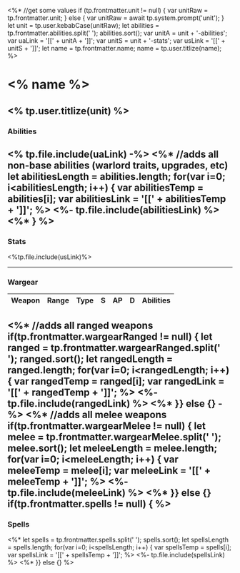 <%* //get some values
  if (tp.frontmatter.unit != null) { var unitRaw = tp.frontmatter.unit;
  } else { var unitRaw = await tp.system.prompt('unit'); }
  let unit = tp.user.kebabCase(unitRaw);
    let abilities = tp.frontmatter.abilities.split(' ');
      abilities.sort();
  var unitA = unit + '-abilities';
  var uaLink = '[[' + unitA + ']]';
  var unitS = unit + '-stats';
  var usLink = '[[' + unitS + ']]';
  let name = tp.frontmatter.name;
      name = tp.user.titlize(name);
%>
# <% name %>
## <% tp.user.titlize(unit) %>
### Abilities
<% tp.file.include(uaLink) -%>
<%*
  //adds all non-base abilities (warlord traits, upgrades, etc)
  let abilitiesLength = abilities.length;
  for(var i=0; i<abilitiesLength; i++) {
  	var abilitiesTemp = abilities[i];
	var abilitiesLink = '[[' + abilitiesTemp + ']]'; 
%>
<%- tp.file.include(abilitiesLink) %>
<%* } %>
---

### Stats

<%tp.file.include(usLink)%>

---

### Wargear

| Weapon | Range | Type | S   | AP  | D   | Abilities |
| ------ | ----- | ---- | --- | --- | --- | --------- |
<%* //adds all ranged weapons
  if(tp.frontmatter.wargearRanged != null) {
  let ranged = tp.frontmatter.wargearRanged.split(' ');
      ranged.sort();
  let rangedLength = ranged.length;
  for(var i=0; i<rangedLength; i++) {
  	var rangedTemp = ranged[i];
	var rangedLink = '[[' + rangedTemp + ']]';
%>
<%- tp.file.include(rangedLink) %>
<%* }} else {}  -%>
<%* //adds all melee weapons
  if(tp.frontmatter.wargearMelee != null) {
    let melee = tp.frontmatter.wargearMelee.split(' ');
    melee.sort();
	let meleeLength = melee.length;
  for(var i=0; i<meleeLength; i++) {
  	var meleeTemp = melee[i];
	var meleeLink = '[[' + meleeTemp + ']]'; %>
<%- tp.file.include(meleeLink) %>
<%* }} else {} 
  if(tp.frontmatter.spells != null) { %>
---

### Spells
  <%*
	let spells = tp.frontmatter.spells.split(' ');
    spells.sort();
    let spellsLength = spells.length;
  for(var i=0; i<spellsLength; i++) {
  	var spellsTemp = spells[i];
	var spellsLink = '[[' + spellsTemp + ']]'; %>
<%- tp.file.include(spellsLink) %>
<%* }} else {} %>
